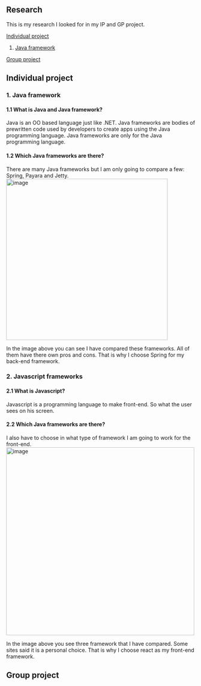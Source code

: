 ## Research

This is my research I looked for in my IP and GP project.

[Individual project](#Individual-project)
1. [Java framework](#1-Java-framework)

[Group project](#Group-project)

## Individual project

### 1. Java framework 
 
#### 1.1 What is Java and Java framework?
Java is an OO based language just like .NET. 
Java frameworks are bodies of prewritten code used by developers to create apps using the Java programming language. Java frameworks are only for the Java programming language.

#### 1.2 Which Java frameworks are there?
There are many Java frameworks but I am only going to compare a few: Spring, Payara and Jetty.
<img width="430" alt="image" src="https://user-images.githubusercontent.com/99472273/154942122-0a3851ce-e146-4eef-bfe0-10e2e3bea829.png">

In the image above you can see I have compared these frameworks. All of them have there own pros and cons. That is why I choose Spring for my back-end framework.

### 2. Javascript frameworks

#### 2.1 What is Javascript?
Javascript is a programming language to make front-end. So what the user sees on his screen. 

#### 2.2 Which Java frameworks are there?
I also have to choose in what type of framework I am going to work for the front-end. 
<img width="501" alt="image" src="https://user-images.githubusercontent.com/99472273/154957400-f7cc7cf5-c0ca-450a-a3b3-ac61ebf96f7f.png">

In the image above you see three framework that I have compared. Some sites said it is a personal choice. That is why I choose react as my front-end framework.

## Group project

